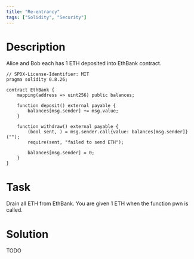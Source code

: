 ```yaml
---
title: "Re-entrancy"
tags: ["Solidity", "Security"]
---
```


# Description

Alice and Bob each has 1 ETH deposited into EthBank contract.

```sol
// SPDX-License-Identifier: MIT
pragma solidity 0.8.26;

contract EthBank {
    mapping(address => uint256) public balances;

    function deposit() external payable {
        balances[msg.sender] += msg.value;
    }

    function withdraw() external payable {
        (bool sent, ) = msg.sender.call{value: balances[msg.sender]}("");
        require(sent, "failed to send ETH");

        balances[msg.sender] = 0;
    }
}
```

# Task

Drain all ETH from EthBank. You are given 1 ETH when the function pwn is called.

# Solution

TODO
